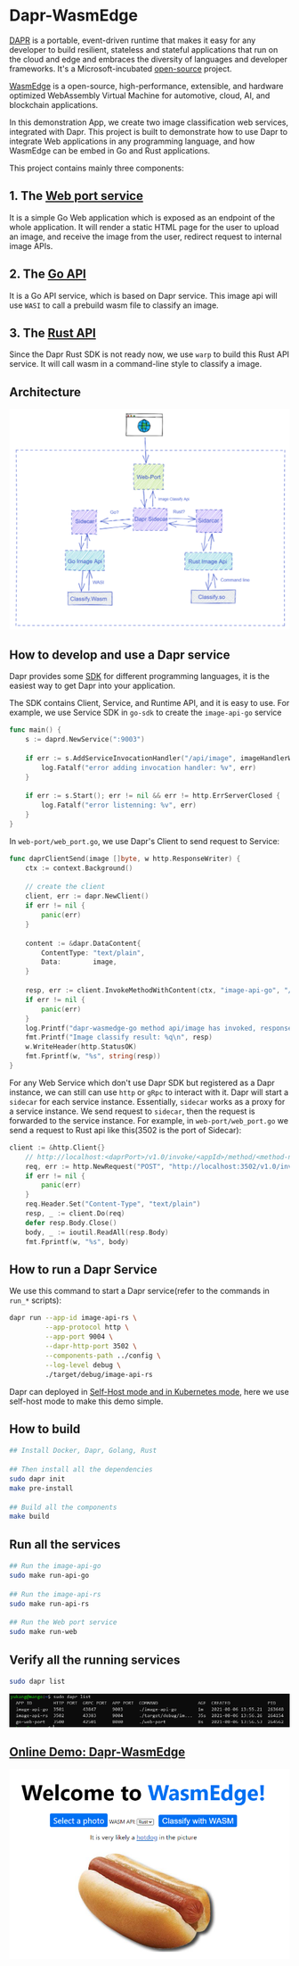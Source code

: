 # Dapr-WasmEdge

[DAPR](https://dapr.io/) is a portable, event-driven runtime that makes it easy for any developer to build resilient, stateless and stateful applications that run on the cloud and edge and embraces the diversity of languages and developer frameworks. It's a Microsoft-incubated [open-source](https://github.com/dapr/dapr) project.

[WasmEdge](https://github.com/WasmEdge/WasmEdge) is a open-source, high-performance, extensible, and hardware optimized WebAssembly Virtual Machine for automotive, cloud, AI, and blockchain applications.

In this demonstration App, we create two image classification web services, integrated with Dapr.
This project is built to demonstrate how to use Dapr to integrate Web applications in any programming language, and how WasmEdge can be embed in Go and Rust applications.

This project contains mainly three components:
## 1. The [Web port service](./web-port)
It is a simple Go Web application which is exposed as an endpoint of the whole application.
It will render a static HTML page for the user to upload an image, and receive the image from the user, redirect request to internal image APIs.

## 2. The [Go API](./image-api-go)
It is a Go API service, which is based on Dapr service. This image api will use `WASI` to call a prebuild wasm file to classify an image.

## 3. The [Rust API](./image-api-rs)
Since the Dapr Rust SDK is not ready now, we use `warp` to build this Rust API service. It will call wasm in a command-line style to classify a image.

## Architecture

![doc](./doc/dapr-wasmedge.png)

## How to develop and use a Dapr service
Dapr provides some [SDK](https://docs.dapr.io/developing-applications/sdks/) for different programming languages, it is the easiest way to get Dapr into your application.

The SDK contains Client, Service, and Runtime API, and it is easy to use. For example, we use Service SDK in `go-sdk` to create the `image-api-go` service

```go
func main() {
	s := daprd.NewService(":9003")

	if err := s.AddServiceInvocationHandler("/api/image", imageHandlerWASI); err != nil {
		log.Fatalf("error adding invocation handler: %v", err)
	}

	if err := s.Start(); err != nil && err != http.ErrServerClosed {
		log.Fatalf("error listenning: %v", err)
	}
}
```

In `web-port/web_port.go`, we use Dapr's Client to send request to Service:

```go
func daprClientSend(image []byte, w http.ResponseWriter) {
	ctx := context.Background()

	// create the client
	client, err := dapr.NewClient()
	if err != nil {
		panic(err)
	}

	content := &dapr.DataContent{
		ContentType: "text/plain",
		Data:        image,
	}

	resp, err := client.InvokeMethodWithContent(ctx, "image-api-go", "/api/image", "post", content)
	if err != nil {
		panic(err)
	}
	log.Printf("dapr-wasmedge-go method api/image has invoked, response: %s", string(resp))
	fmt.Printf("Image classify result: %q\n", resp)
	w.WriteHeader(http.StatusOK)
	fmt.Fprintf(w, "%s", string(resp))
}
```
For any Web Service which don't use Dapr SDK but registered as a Dapr instance, we can still can use `http` or `gRpc` to interact with it. Dapr will start a `sidecar` for each service instance. Essentially, `sidecar` works as a proxy for a service instance. We send request to `sidecar`, then the request is forwarded to the service instance. For example, in `web-port/web_port.go` we send a request to Rust api like this(3502 is the port of Sidecar):

```go
client := &http.Client{}
	// http://localhost:<daprPort>/v1.0/invoke/<appId>/method/<method-name>
	req, err := http.NewRequest("POST", "http://localhost:3502/v1.0/invoke/image-api-rs/method/api/image", bytes.NewBuffer(image))
	if err != nil {
		panic(err)
	}
	req.Header.Set("Content-Type", "text/plain")
	resp, _ := client.Do(req)
	defer resp.Body.Close()
	body, _ := ioutil.ReadAll(resp.Body)
	fmt.Fprintf(w, "%s", body)
```

## How to run a Dapr Service
We use this command to start a Dapr service(refer to the commands in `run_*` scripts):

```bash
dapr run --app-id image-api-rs \
         --app-protocol http \
         --app-port 9004 \
         --dapr-http-port 3502 \
         --components-path ../config \
         --log-level debug \
         ./target/debug/image-api-rs
```

Dapr can deployed in [Self-Host mode and in Kubernetes mode](https://docs.dapr.io/operations/hosting/), here we use self-host mode to make this demo simple.

## How to build

```bash
## Install Docker, Dapr, Golang, Rust

## Then install all the dependencies
sudo dapr init
make pre-install

## Build all the components
make build
```
## Run all the services

```bash
## Run the image-api-go
sudo make run-api-go

## Run the image-api-rs
sudo make run-api-rs

## Run the Web port service
sudo make run-web

```
## Verify all the running services

```bash
sudo dapr list
```

![](./doc/dapr-list.png)


## [Online Demo: Dapr-WasmEdge](http://13.93.207.62:8080/static/home.html)

![](./doc/demo.png)